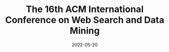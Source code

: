 ---
title: The 16th ACM International Conference on Web Search and Data Mining
website: https://www.wsdm-conference.org/2023/
category: information-retrieval
timezone: AoE
date: 2022-05-20
published: 2022-05-20
updated: 2022-05-20
important_dates:
    - title: Papers Due
      date: 2022-09-12 23:59:59
---